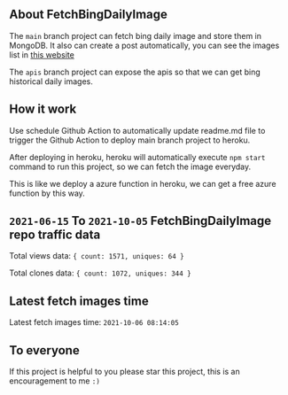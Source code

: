 ## About FetchBingDailyImage

The `main` branch project can fetch bing daily image and store them in MongoDB.
It also can create a post automatically, you can see the images list in [this website](https://oursalbum.netlify.app)

The `apis` branch project can expose the apis so that we can get bing historical daily images.

## How it work

Use schedule Github Action to automatically update readme.md file to trigger the Github Action to deploy main branch project to heroku.

After deploying in heroku, heroku will automatically execute `npm start` command to run this project, so we can fetch the image everyday.

This is like we deploy a azure function in heroku, we can get a free azure function by this way.

## `2021-06-15` To `2021-10-05` FetchBingDailyImage repo traffic data

Total views data: `{ count: 1571, uniques: 64 }`

Total clones data: `{ count: 1072, uniques: 344 }`

## Latest fetch images time

Latest fetch images time: `2021-10-06 08:14:05`

## To everyone

If this project is helpful to you please star this project, this is an encouragement to me `:)`



